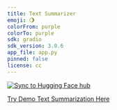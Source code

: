 ```yaml
---
title: Text Summarizer
emoji: 🌖
colorFrom: purple
colorTo: purple
sdk: gradio
sdk_version: 3.0.6
app_file: app.py
pinned: false
license: cc
---
```


[![Sync to Hugging Face hub](https://github.com/mnbrshd/hugging-face-demo2mlopscourse/actions/workflows/main.yml/badge.svg)](https://github.com/mnbrshd/hugging-face-demo2mlopscourse/actions/workflows/main.yml)


[Try Demo Text Summarization Here](https://huggingface.co/spaces/mnbrshd/demo2mlopscourse)
